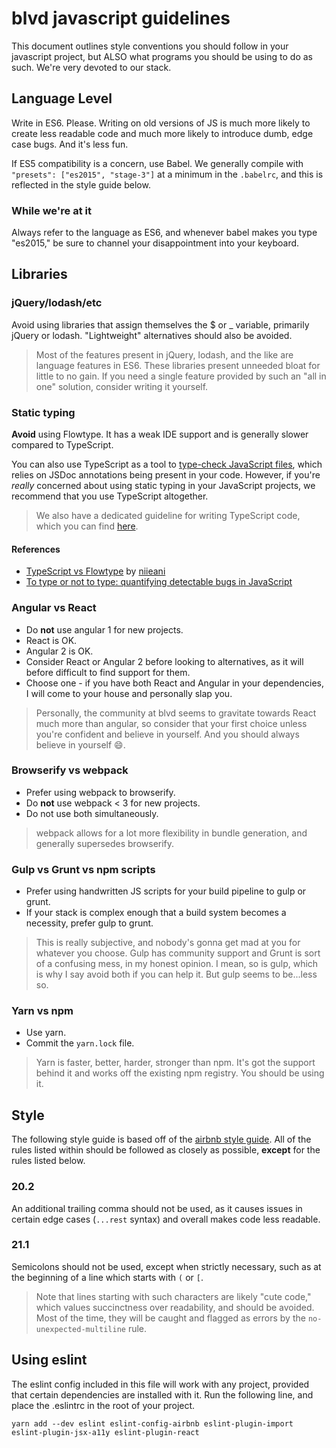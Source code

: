# blvd javascript guidelines

This document outlines style conventions you should follow in your javascript
project, but ALSO what programs you should be using to do as such. We're very
devoted to our stack.

## Language Level

Write in ES6. Please. Writing on old versions of JS is much more likely to
create less readable code and much more likely to introduce dumb, edge case
bugs. And it's less fun.

If ES5 compatibility is a concern, use Babel. We generally compile with
`"presets": ["es2015", "stage-3"]` at a minimum in the `.babelrc`, and this is
reflected in the style guide below.

### While we're at it

Always refer to the language as ES6, and whenever babel makes you type "es2015,"
be sure to channel your disappointment into your keyboard.

## Libraries

### jQuery/lodash/etc

Avoid using libraries that assign themselves the $ or _ variable, primarily
jQuery or lodash. "Lightweight" alternatives should also be avoided.

> Most of the features present in jQuery, lodash, and the like are language
features in ES6. These libraries present unneeded bloat for little to no gain.
If you need a single feature provided by such an "all in one" solution, consider
writing it yourself.

### Static typing

**Avoid** using Flowtype. It has a weak IDE support and is generally slower
compared to TypeScript.

You can also use TypeScript as a tool to [type-check JavaScript files](https://www.typescriptlang.org/docs/handbook/type-checking-javascript-files.html),
which relies on JSDoc annotations being present in your code.
However, if you're *really* concerned about using static typing in your
JavaScript projects, we recommend that you use TypeScript altogether.

> We also have a dedicated guideline for writing TypeScript code, which you
can find [here](../typescript).

#### References

- [TypeScript vs Flowtype](https://github.com/niieani/typescript-vs-flowtype)
by [niieani](https://github.com/niieani)
- [To type or not to type: quantifying detectable bugs in JavaScript](https://blog.acolyer.org/2017/09/19/to-type-or-not-to-type-quantifying-detectable-bugs-in-javascript/)

### Angular vs React

- Do **not** use angular 1 for new projects.
- React is OK.
- Angular 2 is OK.
- Consider React or Angular 2 before looking to alternatives, as it will before
  difficult to find support for them.
- Choose one - if you have both React and Angular in your dependencies, I will
  come to your house and personally slap you.

> Personally, the community at blvd seems to gravitate towards React much more
than angular, so consider that your first choice unless you're confident and
believe in yourself. And you should always believe in yourself :smile:.

### Browserify vs webpack

- Prefer using webpack to browserify.
- Do **not** use webpack &lt; 3 for new projects.
- Do not use both simultaneously.

> webpack allows for a lot more flexibility in bundle generation, and generally
supersedes browserify.

### Gulp vs Grunt vs npm scripts

- Prefer using handwritten JS scripts for your build pipeline to gulp or grunt.
- If your stack is complex enough that a build system becomes a necessity,
  prefer gulp to grunt.

> This is really subjective, and nobody's gonna get mad at you for whatever you
choose. Gulp has community support and Grunt is sort of a confusing mess, in my
honest opinion. I mean, so is gulp, which is why I say avoid both if you can
help it. But gulp seems to be...less so.

### Yarn vs npm

- Use yarn.
- Commit the `yarn.lock` file.

> Yarn is faster, better, harder, stronger than npm. It's got the support behind
it and works off the existing npm registry. You should be using it.

## Style

The following style guide is based off of the [airbnb style guide](https://github.com/airbnb/javascript).
All of the rules listed within should be followed as closely as possible,
**except** for the rules listed below.

### 20.2

An additional trailing comma should not be used, as it causes issues in certain
edge cases (`...rest` syntax) and overall makes code less readable.

### 21.1

Semicolons should not be used, except when strictly necessary, such as at the
beginning of a line which starts with `(` or `[`.

> Note that lines starting with such characters are likely "cute code," which
values succinctness over readability, and should be avoided. Most of the time,
they will be caught and flagged as errors by the `no-unexpected-multiline` rule.

## Using eslint

The eslint config included in this file will work with any project, provided
that certain dependencies are installed with it. Run the following line, and
place the .eslintrc in the root of your project.

```
yarn add --dev eslint eslint-config-airbnb eslint-plugin-import eslint-plugin-jsx-a11y eslint-plugin-react
```
